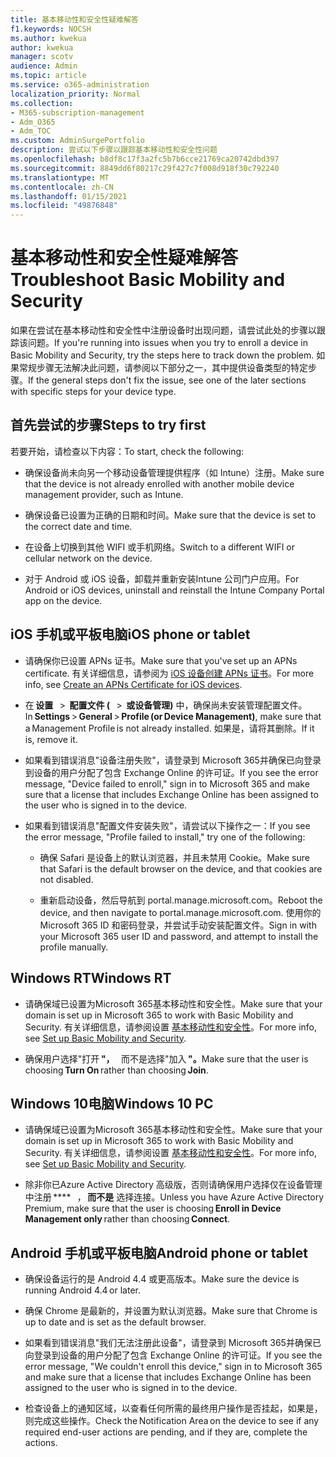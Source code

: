 ```yaml
---
title: 基本移动性和安全性疑难解答
f1.keywords: NOCSH
ms.author: kwekua
author: kwekua
manager: scotv
audience: Admin
ms.topic: article
ms.service: o365-administration
localization_priority: Normal
ms.collection:
- M365-subscription-management
- Adm_O365
- Adm_TOC
ms.custom: AdminSurgePortfolio
description: 尝试以下步骤以跟踪基本移动性和安全性问题
ms.openlocfilehash: b8df8c17f3a2fc5b7b6cce21769ca20742dbd397
ms.sourcegitcommit: 8849dd6f80217c29f427c7f008d918f30c792240
ms.translationtype: MT
ms.contentlocale: zh-CN
ms.lasthandoff: 01/15/2021
ms.locfileid: "49876848"
---
```

# <a name="troubleshoot-basic-mobility-and-security"></a><span data-ttu-id="485ec-103">基本移动性和安全性疑难解答</span><span class="sxs-lookup"><span data-stu-id="485ec-103">Troubleshoot Basic Mobility and Security</span></span>

<span data-ttu-id="485ec-104">如果在尝试在基本移动性和安全性中注册设备时出现问题，请尝试此处的步骤以跟踪该问题。</span><span class="sxs-lookup"><span data-stu-id="485ec-104">If you're running into issues when you try to enroll a device in Basic Mobility and Security, try the steps here to track down the problem.</span></span> <span data-ttu-id="485ec-105">如果常规步骤无法解决此问题，请参阅以下部分之一，其中提供设备类型的特定步骤。</span><span class="sxs-lookup"><span data-stu-id="485ec-105">If the general steps don't fix the issue, see one of the later sections with specific steps for your device type.</span></span>

## <a name="steps-to-try-first"></a><span data-ttu-id="485ec-106">首先尝试的步骤</span><span class="sxs-lookup"><span data-stu-id="485ec-106">Steps to try first</span></span>

<span data-ttu-id="485ec-107">若要开始，请检查以下内容：</span><span class="sxs-lookup"><span data-stu-id="485ec-107">To start, check the following:</span></span>

- <span data-ttu-id="485ec-108">确保设备尚未向另一个移动设备管理提供程序（如 Intune）注册。</span><span class="sxs-lookup"><span data-stu-id="485ec-108">Make sure that the device is not already enrolled with another mobile device management provider, such as Intune.</span></span>

- <span data-ttu-id="485ec-109">确保设备已设置为正确的日期和时间。</span><span class="sxs-lookup"><span data-stu-id="485ec-109">Make sure that the device is set to the correct date and time.</span></span>

- <span data-ttu-id="485ec-110">在设备上切换到其他 WIFI 或手机网络。</span><span class="sxs-lookup"><span data-stu-id="485ec-110">Switch to a different WIFI or cellular network on the device.</span></span>

- <span data-ttu-id="485ec-111">对于 Android 或 iOS 设备，卸载并重新安装Intune 公司门户应用。</span><span class="sxs-lookup"><span data-stu-id="485ec-111">For Android or iOS devices, uninstall and reinstall the Intune Company Portal app on the device.</span></span> 

## <a name="ios-phone-or-tablet"></a><span data-ttu-id="485ec-112">iOS 手机或平板电脑</span><span class="sxs-lookup"><span data-stu-id="485ec-112">iOS phone or tablet</span></span>

- <span data-ttu-id="485ec-113">请确保你已设置 APNs 证书。</span><span class="sxs-lookup"><span data-stu-id="485ec-113">Make sure that you've set up an APNs certificate.</span></span> <span data-ttu-id="485ec-114">有关详细信息，请参阅为 [iOS 设备创建 APNs 证书](create-an-apns-certificate-for-ios-devices.md)。</span><span class="sxs-lookup"><span data-stu-id="485ec-114">For more info, see [Create an APNs Certificate for iOS devices](create-an-apns-certificate-for-ios-devices.md).</span></span>

- <span data-ttu-id="485ec-115">在 **设置**   >  **配置文件 (**   >  **或设备管理)** 中，确保尚未安装管理配置文件。</span><span class="sxs-lookup"><span data-stu-id="485ec-115">In **Settings** > **General** > **Profile (or Device Management)**, make sure that a Management Profile is not already installed.</span></span> <span data-ttu-id="485ec-116">如果是，请将其删除。</span><span class="sxs-lookup"><span data-stu-id="485ec-116">If it is, remove it.</span></span>

- <span data-ttu-id="485ec-117">如果看到错误消息"设备注册失败"，请登录到 Microsoft 365并确保已向登录到设备的用户分配了包含 Exchange Online 的许可证。</span><span class="sxs-lookup"><span data-stu-id="485ec-117">If you see the error message, "Device failed to enroll," sign in to Microsoft 365 and make sure that a license that includes Exchange Online has been assigned to the user who is signed in to the device.</span></span>

- <span data-ttu-id="485ec-118">如果看到错误消息"配置文件安装失败"，请尝试以下操作之一：</span><span class="sxs-lookup"><span data-stu-id="485ec-118">If you see the error message, "Profile failed to install," try one of the following:</span></span>

    - <span data-ttu-id="485ec-119">确保 Safari 是设备上的默认浏览器，并且未禁用 Cookie。</span><span class="sxs-lookup"><span data-stu-id="485ec-119">Make sure that Safari is the default browser on the device, and that cookies are not disabled.</span></span>

    - <span data-ttu-id="485ec-120">重新启动设备，然后导航到 portal.manage.microsoft.com。</span><span class="sxs-lookup"><span data-stu-id="485ec-120">Reboot the device, and then navigate to portal.manage.microsoft.com.</span></span> <span data-ttu-id="485ec-121">使用你的 Microsoft 365 ID 和密码登录，并尝试手动安装配置文件。</span><span class="sxs-lookup"><span data-stu-id="485ec-121">Sign in with your Microsoft 365 user ID and password, and attempt to install the profile manually.</span></span>

## <a name="windows-rt"></a><span data-ttu-id="485ec-122">Windows RT</span><span class="sxs-lookup"><span data-stu-id="485ec-122">Windows RT</span></span>

- <span data-ttu-id="485ec-123">请确保域已设置为Microsoft 365基本移动性和安全性。</span><span class="sxs-lookup"><span data-stu-id="485ec-123">Make sure that your domain is set up in Microsoft 365 to work with Basic Mobility and Security.</span></span> <span data-ttu-id="485ec-124">有关详细信息，请参阅设置 [基本移动性和安全性](set-up.md)。</span><span class="sxs-lookup"><span data-stu-id="485ec-124">For more info, see [Set up Basic Mobility and Security](set-up.md).</span></span>
    
- <span data-ttu-id="485ec-125">确保用户选择"打开 **"，**   而不是选择"加入 **"。**</span><span class="sxs-lookup"><span data-stu-id="485ec-125">Make sure that the user is choosing **Turn On** rather than choosing **Join**.</span></span>

## <a name="windows-10-pc"></a><span data-ttu-id="485ec-126">Windows 10电脑</span><span class="sxs-lookup"><span data-stu-id="485ec-126">Windows 10 PC</span></span>

- <span data-ttu-id="485ec-127">请确保域已设置为Microsoft 365基本移动性和安全性。</span><span class="sxs-lookup"><span data-stu-id="485ec-127">Make sure that your domain is set up in Microsoft 365 to work with Basic Mobility and Security.</span></span> <span data-ttu-id="485ec-128">有关详细信息，请参阅设置 [基本移动性和安全性](set-up.md)。</span><span class="sxs-lookup"><span data-stu-id="485ec-128">For more info, see [Set up Basic Mobility and Security](set-up.md).</span></span>
    
- <span data-ttu-id="485ec-129">除非你已Azure Active Directory 高级版，否则请确保用户选择仅在设备管理中注册 \*\*\*\*   ， **而不是** 选择连接。</span><span class="sxs-lookup"><span data-stu-id="485ec-129">Unless you have Azure Active Directory Premium, make sure that the user is choosing **Enroll in Device Management only** rather than choosing **Connect**.</span></span>

## <a name="android-phone-or-tablet"></a><span data-ttu-id="485ec-130">Android 手机或平板电脑</span><span class="sxs-lookup"><span data-stu-id="485ec-130">Android phone or tablet</span></span>

- <span data-ttu-id="485ec-131">确保设备运行的是 Android 4.4 或更高版本。</span><span class="sxs-lookup"><span data-stu-id="485ec-131">Make sure the device is running Android 4.4 or later.</span></span>

- <span data-ttu-id="485ec-132">确保 Chrome 是最新的，并设置为默认浏览器。</span><span class="sxs-lookup"><span data-stu-id="485ec-132">Make sure that Chrome is up to date and is set as the default browser.</span></span>

- <span data-ttu-id="485ec-133">如果看到错误消息"我们无法注册此设备"，请登录到 Microsoft 365并确保已向登录到设备的用户分配了包含 Exchange Online 的许可证。</span><span class="sxs-lookup"><span data-stu-id="485ec-133">If you see the error message, "We couldn't enroll this device," sign in to Microsoft 365 and make sure that a license that includes Exchange Online has been assigned to the user who is signed in to the device.</span></span>

- <span data-ttu-id="485ec-134">检查设备上的通知区域，以查看任何所需的最终用户操作是否挂起，如果是，则完成这些操作。</span><span class="sxs-lookup"><span data-stu-id="485ec-134">Check the Notification Area on the device to see if any required end-user actions are pending, and if they are, complete the actions.</span></span>